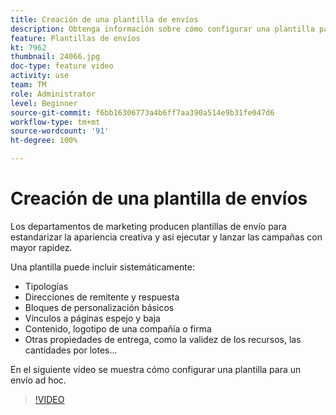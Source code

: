 ```yaml
---
title: Creación de una plantilla de envíos
description: Obtenga información sobre cómo configurar una plantilla para un envío ad hoc.
feature: Plantillas de envíos
kt: 7962
thumbnail: 24066.jpg
doc-type: feature video
activity: use
team: TM
role: Administrator
level: Beginner
source-git-commit: f6bb16306773a4b6ff7aa390a514e9b31fe047d6
workflow-type: tm+mt
source-wordcount: '91'
ht-degree: 100%

---
```



# Creación de una plantilla de envíos

Los departamentos de marketing producen plantillas de envío para estandarizar la apariencia creativa y así ejecutar y lanzar las campañas con mayor rapidez.

Una plantilla puede incluir sistemáticamente:

* Tipologías
* Direcciones de remitente y respuesta
* Bloques de personalización básicos
* Vínculos a páginas espejo y baja
* Contenido, logotipo de una compañía o firma
* Otras propiedades de entrega, como la validez de los recursos, las cantidades por lotes...

En el siguiente vídeo se muestra cómo configurar una plantilla para un envío ad hoc.

>[!VIDEO](https://video.tv.adobe.com/v/24066?quality=12)
